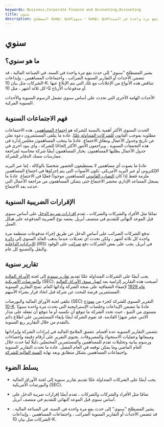```yaml
---
keywords: Business,Corporate Finance and Accounting,Accounting
title: سنوي
description: المصطلح &amp; quot؛ سنوي &amp; quot؛ يشير إلى حدث يقع مرة واحدة في السنة.
---
```


# سنوي
## ما هو سنوي؟

يشير المصطلح "سنوي" إلى حدث يقع مرة واحدة في السنة. في الصناعة المالية ، قد تتضمن الأحداث أو التقارير السنوية الضرائب ، واجتماعات المساهمين ، وإيداعات الشركات مثل بيان 10-K. تتناقض هذه الأنواع من الإعلانات مع تلك التي يتم الإبلاغ عنها كل ثلاثة أشهر ، مثل 10-Q أو مدفوعات الأرباح.

الأحداث الهامة الأخرى التي تحدث على أساس سنوي تشمل الرسوم السنوية والأحداث السنوية المركبة.

## فهم الاجتماعات السنوية

الحدث السنوي الأكثر أهمية بالنسبة للشركة هو [اجتماع المساهمين](/agm). هذه الاجتماعات مطلوبة بموجب القانون [للشركات المتداولة علنًا](/publiccompany). عادة ما يتلقى المستثمرون دعوة تعلن عن تاريخ وجدول الأعمال ونطاق الاجتماع. عادةً ما ينتخب المساهمون مجلس إدارة في هذه التجمعات السنوية ، ويراجعون الأمور الأكثر إلحاحًا للشركة ، وأي بنود أخرى في جدول الأعمال يطلبها المساهمون. يختار المساهمون أيضًا شركة محاسبة لمراجعة ممارسات مسك الدفاتر للشركة.

عادةً ما يصوت أي مساهمين لا يستطيعون الحضور شخصيًا بالوكالة ، إما عبر البريد الإلكتروني أو عبر البريد الأمريكي. تكون الأصوات التي يتم إجراؤها في اجتماع المساهمين ملزمة فقط إذا كان [النصاب القانوني](/quorum) للمساهمين موجودًا فعليًا في الاجتماع. عادةً ما يسجل المساعد الإداري محضر الاجتماع حتى يتمكن المساهمون من مراجعة الأعمال التي حدثت بعد الاجتماع.

## الإقرارات الضريبية السنوية

تمامًا مثل الأفراد والشركات والشركات ، تقدم [إقرارات ضريبة الدخل](/taxreturn) على أساس سنوي قبل الموعد النهائي للتقديم في منتصف أبريل. يعتمد نوع الضريبة المدفوعة على هيكل العمل.

تدفع الشركات الضرائب على أساس الدخل عن طريق إجراء مدفوعات منتظمة مرة واحدة كل ثلاثة أشهر ، ولكن تحدث أي تعديلات عندما يذهب العائد السنوي إلى [دائرة الإيرادات الداخلية](/irs) (IRS) في أبريل. يجب على بعض الشركات دفع [ضرائب](/excisetax) على الوقود والنقل والتصنيع كل عام.

## تقارير سنوية

يجب أيضًا على الشركات المتداولة علنًا تقديم [تقارير سنوية](/annualreport) إلى لجنة [الأوراق المالية والبورصات الأمريكية](/sec) (SEC). أصبحت هذه التقارير إلزامية بعد [انهيار سوق الأوراق المالية عام 1929](/stock-market-crash-1929) لإضفاء الشفافية على صحة الشركة وأدائها العام. تمنح التقارير السنوية المستثمرين فرصة للبحث عن شركة قبل اتخاذ قرار بشراء الأسهم.

تتلقى لجنة الأوراق المالية والبورصات (SEC) التقرير السنوي للشركة كجزء من [نموذج 10-K](/10-k). عادةً ما تتضمن الإيداعات وجلسات الإستراتيجية التي تحدث مرة واحدة سنويًا مستوى من التنبؤ ، حيث تحدد الشركة ما تتوقع أن تكسبه أو ما تتوقع أن تفعله على مدار الاثني عشر شهرًا القادمة. قد تقوم الشركة أيضًا بإبقاء المستثمرين على اطلاع دائم بالتقدم من خلال التقارير ربع السنوية.

تتضمن التقارير السنوية عدة أقسام. تتعمق الملامح المالية في إيرادات الشركة وإيراداتها ومبيعاتها وعمليات الاستحواذ والمصروفات. يحتوي التقرير على أرقام دقيقة وإحصاءات ورسوم بيانية وتحليلات تقدم للمساهمين والمستثمرين المحتملين دليلًا لما حدث خلال العام الماضي وما يمكن توقعه في العام المقبل. عادة ما تحدث التقارير السنوية واجتماعات المساهمين بشكل متطابق وبعد نهاية [السنة المالية للشركة](/fiscalyear).

## يسلط الضوء

- يجب أيضًا على الشركات المتداولة علنًا تقديم تقارير سنوية إلى لجنة الأوراق المالية والبورصات الأمريكية (SEC).

- تمامًا مثل الأفراد والشركات والشركات ، تقدم أيضًا إقرارات ضريبة الدخل على أساس سنوي قبل الموعد النهائي للتقديم في منتصف أبريل.

- يشير المصطلح "سنوي" إلى حدث يقع مرة واحدة في السنة. في الصناعة المالية ، قد تتضمن الأحداث أو التقارير السنوية الضرائب ، واجتماعات المساهمين ، وإيداعات الشركات مثل بيان 10-K.

